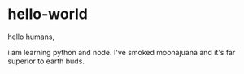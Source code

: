 # hello-world

hello humans,

i am learning python and node. 
I've smoked moonajuana and it's far superior to earth buds.
